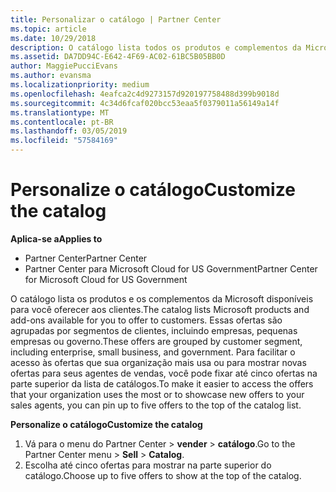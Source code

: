 ```yaml
---
title: Personalizar o catálogo | Partner Center
ms.topic: article
ms.date: 10/29/2018
description: O catálogo lista todos os produtos e complementos da Microsoft disponíveis para os parceiros vender.
ms.assetid: DA7DD94C-E642-4F69-AC02-61BC5B05BB0D
author: MaggiePucciEvans
ms.author: evansma
ms.localizationpriority: medium
ms.openlocfilehash: 4eafca2c4d9273157d920197758488d399b9018d
ms.sourcegitcommit: 4c34d6fcaf020bcc53eaa5f0379011a56149a14f
ms.translationtype: MT
ms.contentlocale: pt-BR
ms.lasthandoff: 03/05/2019
ms.locfileid: "57584169"
---
```

# <a name="customize-the-catalog"></a><span data-ttu-id="906aa-103">Personalize o catálogo</span><span class="sxs-lookup"><span data-stu-id="906aa-103">Customize the catalog</span></span>

<span data-ttu-id="906aa-104">**Aplica-se a**</span><span class="sxs-lookup"><span data-stu-id="906aa-104">**Applies to**</span></span>

-  <span data-ttu-id="906aa-105">Partner Center</span><span class="sxs-lookup"><span data-stu-id="906aa-105">Partner Center</span></span>
-  <span data-ttu-id="906aa-106">Partner Center para Microsoft Cloud for US Government</span><span class="sxs-lookup"><span data-stu-id="906aa-106">Partner Center for Microsoft Cloud for US Government</span></span>


<span data-ttu-id="906aa-107">O catálogo lista os produtos e os complementos da Microsoft disponíveis para você oferecer aos clientes.</span><span class="sxs-lookup"><span data-stu-id="906aa-107">The catalog lists Microsoft products and add-ons available for you to offer to customers.</span></span> <span data-ttu-id="906aa-108">Essas ofertas são agrupadas por segmentos de clientes, incluindo empresas, pequenas empresas ou governo.</span><span class="sxs-lookup"><span data-stu-id="906aa-108">These offers are grouped by customer segment, including enterprise, small business, and government.</span></span> <span data-ttu-id="906aa-109">Para facilitar o acesso às ofertas que sua organização mais usa ou para mostrar novas ofertas para seus agentes de vendas, você pode fixar até cinco ofertas na parte superior da lista de catálogos.</span><span class="sxs-lookup"><span data-stu-id="906aa-109">To make it easier to access the offers that your organization uses the most or to showcase new offers to your sales agents, you can pin up to five offers to the top of the catalog list.</span></span>

<span data-ttu-id="906aa-110">**Personalize o catálogo**</span><span class="sxs-lookup"><span data-stu-id="906aa-110">**Customize the catalog**</span></span>

1.  <span data-ttu-id="906aa-111">Vá para o menu do Partner Center &gt; **vender** &gt; **catálogo**.</span><span class="sxs-lookup"><span data-stu-id="906aa-111">Go to the Partner Center menu &gt; **Sell** &gt; **Catalog**.</span></span>
2.  <span data-ttu-id="906aa-112">Escolha até cinco ofertas para mostrar na parte superior do catálogo.</span><span class="sxs-lookup"><span data-stu-id="906aa-112">Choose up to five offers to show at the top of the catalog.</span></span>

 

 




